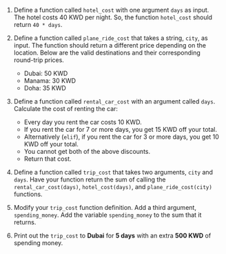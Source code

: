 1. Define a function called `hotel_cost` with one argument `days` as input. The hotel costs 40 KWD per night. So, the function `hotel_cost` should return `40 * days`.

2. Define a function called `plane_ride_cost` that takes a string, `city`, as input. The function should return a different price depending on the location. Below are the valid destinations and their corresponding round-trip prices.
   - Dubai: 50 KWD
   - Manama: 30 KWD
   - Doha: 35 KWD

3. Define a function called `rental_car_cost` with an argument called `days`. Calculate the cost of renting the car:
   - Every day you rent the car costs 10 KWD.
   - If you rent the car for 7 or more days, you get 15 KWD off your total.
   - Alternatively (`elif`), if you rent the car for 3 or more days, you get 10 KWD off your total.
   - You cannot get both of the above discounts.
   - Return that cost.

4. Define a function called `trip_cost` that takes two arguments, `city` and `days`. Have your function return the sum of calling the `rental_car_cost(days)`, `hotel_cost(days)`, and `plane_ride_cost(city)` functions.

5. Modify your `trip_cost` function definition. Add a third argument, `spending_money`. Add the variable `spending_money` to the sum that it returns.

6. Print out the `trip_cost` to **Dubai** for **5 days** with an extra **500 KWD** of spending money.
